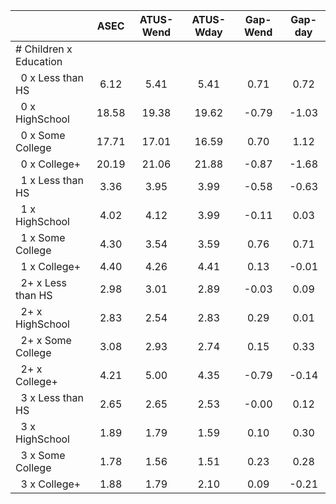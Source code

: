 
|                      |         ASEC |    ATUS-Wend |    ATUS-Wday |     Gap-Wend |      Gap-day |
| -------------------- | :----------: | :----------: | :----------: | :----------: | :----------: |
| # Children x Education |              |              |              |              |              |
| &nbsp;&nbsp;0 x Less than HS |         6.12 |         5.41 |         5.41 |         0.71 |         0.72 |
| &nbsp;&nbsp;0 x HighSchool |        18.58 |        19.38 |        19.62 |        -0.79 |        -1.03 |
| &nbsp;&nbsp;0 x Some College |        17.71 |        17.01 |        16.59 |         0.70 |         1.12 |
| &nbsp;&nbsp;0 x College+ |        20.19 |        21.06 |        21.88 |        -0.87 |        -1.68 |
| &nbsp;&nbsp;1 x Less than HS |         3.36 |         3.95 |         3.99 |        -0.58 |        -0.63 |
| &nbsp;&nbsp;1 x HighSchool |         4.02 |         4.12 |         3.99 |        -0.11 |         0.03 |
| &nbsp;&nbsp;1 x Some College |         4.30 |         3.54 |         3.59 |         0.76 |         0.71 |
| &nbsp;&nbsp;1 x College+ |         4.40 |         4.26 |         4.41 |         0.13 |        -0.01 |
| &nbsp;&nbsp;2+ x Less than HS |         2.98 |         3.01 |         2.89 |        -0.03 |         0.09 |
| &nbsp;&nbsp;2+ x HighSchool |         2.83 |         2.54 |         2.83 |         0.29 |         0.01 |
| &nbsp;&nbsp;2+ x Some College |         3.08 |         2.93 |         2.74 |         0.15 |         0.33 |
| &nbsp;&nbsp;2+ x College+ |         4.21 |         5.00 |         4.35 |        -0.79 |        -0.14 |
| &nbsp;&nbsp;3 x Less than HS |         2.65 |         2.65 |         2.53 |        -0.00 |         0.12 |
| &nbsp;&nbsp;3 x HighSchool |         1.89 |         1.79 |         1.59 |         0.10 |         0.30 |
| &nbsp;&nbsp;3 x Some College |         1.78 |         1.56 |         1.51 |         0.23 |         0.28 |
| &nbsp;&nbsp;3 x College+ |         1.88 |         1.79 |         2.10 |         0.09 |        -0.21 |

